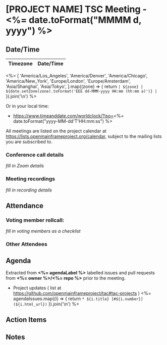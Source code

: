 # [PROJECT NAME] TSC Meeting - <%= date.toFormat("MMMM d, yyyy") %>

## Date/Time

| Timezone | Date/Time |
|----------|-----------|
<%= [
  'America/Los_Angeles',
  'America/Denver',
  'America/Chicago',
  'America/New_York',
  'Europe/London',
  'Europe/Amsterdam',
  'Asia/Shanghai',
  'Asia/Tokyo',
].map((zone) => {
  return `| ${zone} | ${date.setZone(zone).toFormat('EEE dd-MMM-yyyy HH:mm (hh:mm a)')} |`
}).join('\n') %>

Or in your local time:
* https://www.timeanddate.com/worldclock/?iso=<%= date.toFormat("yyyy-MM-dd'T'HH:mm:ss") %>

All meetings are listed on the project calendar at https://lists.openmainframeproject.org/calendar, subject to the mailing lists you are subscribed to.

### Conference call details

_fill in Zoom details_

### Meeting recordings

_fill in recording details_

## Attendance

### Voting member rollcall:

_fill in voting members as a checklist_

### Other Attendees


## Agenda

Extracted from **<%= agendaLabel %>** labelled issues and pull requests from **<%= owner %>/<%= repo %>** prior to the meeting.

* Project updates ( list at https://github.com/openmainframeproject/tac#tac-projects )
<%= agendaIssues.map((i) => {
  return `* ${i.title} [#${i.number}](${i.html_url})`
}).join('\n') %>

## Action Items


## Notes
